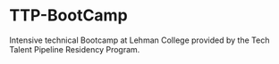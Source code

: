 # TTP-BootCamp
Intensive technical Bootcamp at Lehman College provided by the Tech Talent Pipeline Residency Program.
